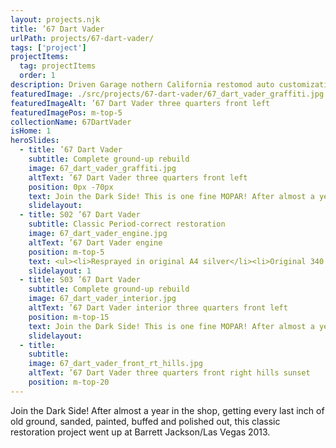 ```yaml
---
layout: projects.njk
title: ’67 Dart Vader
urlPath: projects/67-dart-vader/
tags: ['project']
projectItems:
  tag: projectItems
  order: 1
description: Driven Garage nothern California restomod auto customization and repair shop
featuredImage: ./src/projects/67-dart-vader/67_dart_vader_graffiti.jpg
featuredImageAlt: ’67 Dart Vader three quarters front left
featuredImagePos: m-top-5
collectionName: 67DartVader
isHome: 1
heroSlides:
  - title: ’67 Dart Vader
    subtitle: Complete ground-up rebuild
    image: 67_dart_vader_graffiti.jpg
    altText: ’67 Dart Vader three quarters front left
    position: 0px -70px
    text: Join the Dark Side! This is one fine MOPAR! After almost a year in the shop, getting every last inch of old ground, sanded, painted, buffed and polished out, this classic restoration project went up at Barrett Jackson/Las Vegas 2013.
    slidelayout:
  - title: S02 ’67 Dart Vader
    subtitle: Classic Period-correct restoration
    image: 67_dart_vader_engine.jpg
    altText: ’67 Dart Vader engine
    position: m-top-5
    text: <ul><li>Resprayed in original A4 silver</li><li>Original 340 engine</li><li>Original 4-speed transmission w/Hurst shifter</li><li>Original 8 ¾” Sure-Grip rear end</li><li>Every nut and bolt on this car was touched</li><li>Period-correct restoration using NOS parts wherever possible</li><li>High-quality aftermarket parts when needed</li></ul>
    slidelayout: 1
  - title: S03 ’67 Dart Vader
    subtitle: Complete ground-up rebuild
    image: 67_dart_vader_interior.jpg
    altText: ’67 Dart Vader interior three quarters front left
    position: m-top-15
    text: Join the Dark Side! This is one fine MOPAR! After almost a year in the shop, getting every last inch of old ground, sanded, painted, buffed and polished out, this classic restoration project went up at Barrett Jackson/Las Vegas 2013.
    slidelayout:
  - title: 
    subtitle: 
    image: 67_dart_vader_front_rt_hills.jpg
    altText: ’67 Dart Vader three quarters front right hills sunset
    position: m-top-20
---
```



Join the Dark Side! After almost a year in the shop, getting every last inch of old ground, sanded, painted, buffed and polished out, this classic restoration project went up at Barrett Jackson/Las Vegas 2013.
